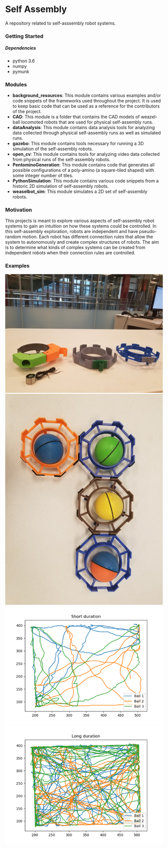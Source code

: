 # Self Assembly
A repository related to self-asssembly robot systems.

### Getting Started
##### Dependencies
- python 3.6
- numpy
- pymunk

### Modules
- **background_resources**: This module contains various examples and/or code snippets of the frameworks used throughout the project. It is used to keep basic code that can be used as a reference for the contributors of the project.
- **CAD**: This module is a folder that contains the CAD models of weazel-ball locomoted robots that are used for physical self-assembly runs.
- **dataAnalysis**: This module contains data analysis tools for analyzing data collected through physical self-assembly runs as well as simulated runs.
- **gazebo**: This module contains tools necessary for running a 3D simulation of the self-assembly robots.
- **open_cv**: This module contains tools for analyzing video data collected from physical runs of the self-assembly robots.
- **PentominoGeneration**: This module contains code that generates all possible configurations of a poly-amino (a square-tiled shaped) with some integer number of tiles.
- **PythonSimulation**: This module contains various code snippets from a historic 2D simulation of self-assembly robots.
- **weaselbot_sim**: This module simulates a 2D set of self-assembly robots.

### Motivation
This projects is meant to explore various aspects of self-assembly robot systems to gain an intuition on how these systems could be controlled. In this self-assembly exploration, robots are independent and have pseudo-random motion. Each robot has different connection rules that allow the system to autonomously and  create complex structures of robots. The aim is to determine what kinds of complex systems can be created from independent robots when their connection rules are controlled.

### Examples
![Assemblies](assemblies.jpg)
![Connections](connections.jpg)
![Open CV Short Duration](open_cv_short.png)
![Open CV Long Duration](open_cv_long.png)
